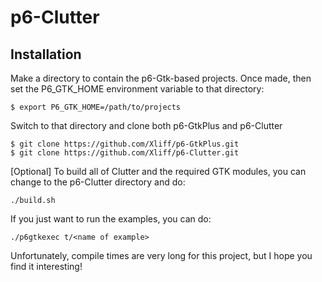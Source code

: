 # p6-Clutter

## Installation

Make a directory to contain the p6-Gtk-based projects. Once made, then set the P6_GTK_HOME environment variable to that directory:

```
$ export P6_GTK_HOME=/path/to/projects
```

Switch to that directory and clone both p6-GtkPlus and p6-Clutter

```
$ git clone https://github.com/Xliff/p6-GtkPlus.git
$ git clone https://github.com/Xliff/p6-Clutter.git
```

[Optional] To build all of Clutter and the required GTK modules, you can change to the p6-Clutter directory and do:

```
./build.sh
```

If you just want to run the examples, you can do: 

```
./p6gtkexec t/<name of example>
```

Unfortunately, compile times are very long for this project, but I hope you find it interesting!

